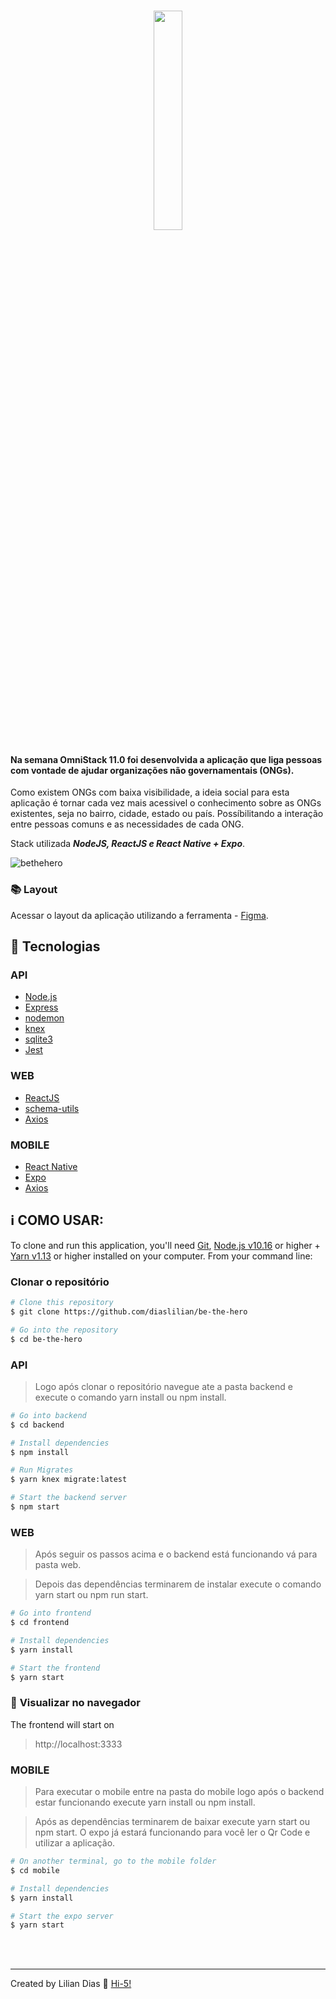 <h1 align="center">
    <img src="https://user-images.githubusercontent.com/47895394/77856815-279da300-71d0-11ea-8823-23344010cc71.png" width="30%"></img> 
    <br>

<h4>Na semana OmniStack 11.0 foi desenvolvida a aplicação que liga pessoas com vontade de ajudar organizações não governamentais (ONGs).
</h4>

Como existem ONGs com baixa visibilidade, a ideia social para esta aplicação é tornar cada vez mais acessivel o conhecimento sobre as ONGs existentes, seja no bairro, cidade, estado ou país. Possíbilitando a interação entre pessoas comuns e as necessidades de cada ONG.

Stack utilizada **_NodeJS, ReactJS e React Native + Expo_**.

![bethehero](https://user-images.githubusercontent.com/47895394/77863381-5596dd80-71f8-11ea-8134-4767fad283ab.png)

### :books: Layout

Acessar o layout da aplicação utilizando a ferramenta - [Figma](https://www.figma.com/file/2C2yvw7jsCOGmaNUDftX9n/Be-The-Hero-OmniStack-11?node-id=0%3A1).

## :rocket: Tecnologias

### API

- [Node.js](https://nodejs.org/en/)
- [Express](https://expressjs.com/)
- [nodemon](http://nodemon.io)
- [knex](https://knexjs.org)
- [sqlite3](https://github.com/mapbox/node-sqlite3)
- [Jest](https://jestjs.io/)

### WEB

- [ReactJS](https://reactjs.org/)
- [schema-utils](https://github.com/webpack/schema-utils)
- [Axios](https://github.com/axios/axios)

### MOBILE

- [React Native](http://facebook.github.io/react-native/)
- [Expo](https://expo.io/)
- [Axios](https://github.com/axios/axios)

## :information_source: COMO USAR:

To clone and run this application, you'll need [Git](https://git-scm.com), [Node.js v10.16](nodejs) or higher + [Yarn v1.13](yarn) or higher installed on your computer. From your command line:

### **Clonar o repositório**

```bash
# Clone this repository
$ git clone https://github.com/diaslilian/be-the-hero

# Go into the repository
$ cd be-the-hero
```

### **API**

> Logo após clonar o repositório navegue ate a pasta backend e execute o comando yarn install ou npm install.

```bash
# Go into backend
$ cd backend

# Install dependencies
$ npm install

# Run Migrates
$ yarn knex migrate:latest

# Start the backend server
$ npm start
```

### WEB

> Após seguir os passos acima e o backend está funcionando vá para pasta web.

> Depois das dependências terminarem de instalar execute o comando yarn start ou npm run start.

```bash
# Go into frontend
$ cd frontend

# Install dependencies
$ yarn install

# Start the frontend
$ yarn start
```

### :eyes: **Visualizar no navegador**

The frontend will start on

> http://localhost:3333

### MOBILE

> Para executar o mobile entre na pasta do mobile logo após o backend estar funcionando execute yarn install ou npm install.

> Após as dependências terminarem de baixar execute yarn start ou npm start. O expo já estará funcionando para você ler o Qr Code e utilizar a aplicação.

```bash
# On another terminal, go to the mobile folder
$ cd mobile

# Install dependencies
$ yarn install

# Start the expo server
$ yarn start
```

<br><br>

<hr>

Created by Lilian Dias :wave: [Hi-5!](https://www.linkedin.com/in/dias-lilian/)
